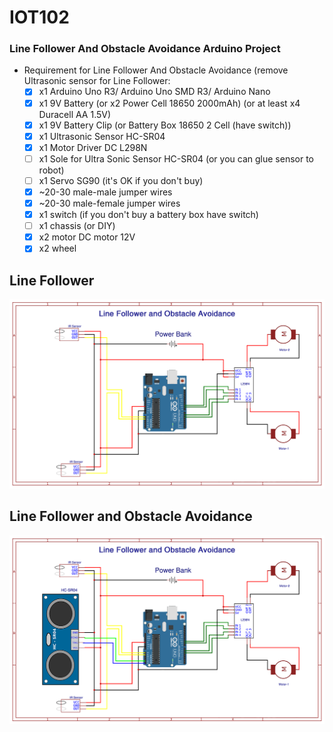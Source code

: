 # IOT102
### Line Follower And Obstacle Avoidance Arduino Project
* Requirement for Line Follower And Obstacle Avoidance (remove Ultrasonic sensor for Line Follower:  
	- [x] x1 Arduino Uno R3/ Arduino Uno SMD R3/ Arduino Nano  
	- [x] x1 9V Battery (or x2 Power Cell 18650 2000mAh) (or at least x4 Duracell AA 1.5V)  
	- [x] x1 9V Battery Clip (or Battery Box 18650 2 Cell (have switch))  
	- [x] x1 Ultrasonic Sensor HC-SR04  
	- [x] x1 Motor Driver DC L298N  
	- [ ] x1 Sole for Ultra Sonic Sensor HC-SR04 (or you can glue sensor to robot)  
	- [ ] x1 Servo SG90 (it's OK if you don't buy)  
	- [x] ~20-30 male-male jumper wires  
	- [x] ~20-30 male-female jumper wires  
	- [x] x1 switch (if you don't buy a battery box have switch)  
	- [ ] x1 chassis (or DIY)  
	- [x] x2 motor DC motor 12V  
	- [x] x2 wheel  
## Line Follower
![Line Follower](https://github.com/ndungx/Line-Follower-And-Obstacle-Avoidance/blob/main/Line%20Follower.png)
## Line Follower and Obstacle Avoidance
![Line Follower](https://github.com/ndungx/Line-Follower-And-Obstacle-Avoidance/blob/main/Line%20Follower%20And%20hc%20sr04.png)
